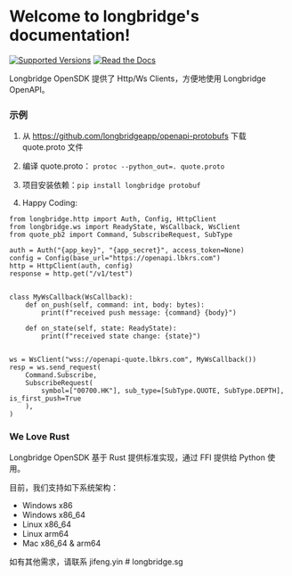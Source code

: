 # Welcome to longbridge's documentation!

[![Supported Versions](https://img.shields.io/pypi/pyversions/longbridge.svg)](https://pypi.org/project/longbridge)
[![Read the Docs](https://readthedocs.org/projects/longbridge/badge/?version=latest)](https://longbridge.readthedocs.io/zh_CN/latest)

Longbridge OpenSDK 提供了 Http/Ws Clients，方便地使用 Longbridge OpenAPI。

### 示例

1. 从 https://github.com/longbridgeapp/openapi-protobufs 下载 quote.proto 文件

2. 编译 quote.proto： `protoc --python_out=. quote.proto`

3. 项目安装依赖：`pip install longbridge protobuf`

4. Happy Coding:

```
from longbridge.http import Auth, Config, HttpClient
from longbridge.ws import ReadyState, WsCallback, WsClient
from quote_pb2 import Command, SubscribeRequest, SubType

auth = Auth("{app_key}", "{app_secret}", access_token=None)
config = Config(base_url="https://openapi.lbkrs.com")
http = HttpClient(auth, config)
response = http.get("/v1/test")


class MyWsCallback(WsCallback):
    def on_push(self, command: int, body: bytes):
        print(f"received push message: {command} {body}")

    def on_state(self, state: ReadyState):
        print(f"received state change: {state}")


ws = WsClient("wss://openapi-quote.lbkrs.com", MyWsCallback())
resp = ws.send_request(
    Command.Subscribe,
    SubscribeRequest(
        symbol=["00700.HK"], sub_type=[SubType.QUOTE, SubType.DEPTH], is_first_push=True
    ),
)
```

### We Love Rust

Longbridge OpenSDK 基于 Rust 提供标准实现，通过 FFI 提供给 Python 使用。

目前，我们支持如下系统架构：

-   Windows x86
-   Windows x86_64
-   Linux x86_64
-   Linux arm64
-   Mac x86_64 & arm64

如有其他需求，请联系 jifeng.yin # longbridge.sg
